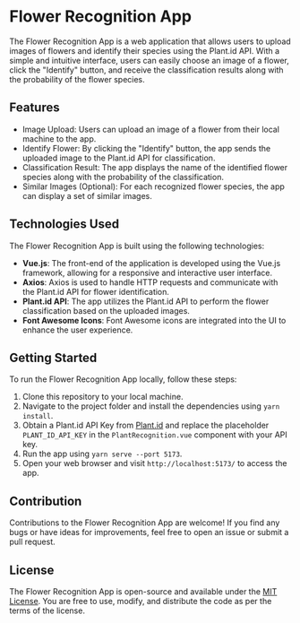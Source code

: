 # Flower Recognition App

The Flower Recognition App is a web application that allows users to upload images of flowers and identify their species using the Plant.id API. With a simple and intuitive interface, users can easily choose an image of a flower, click the "Identify" button, and receive the classification results along with the probability of the flower species.

## Features

- Image Upload: Users can upload an image of a flower from their local machine to the app.
- Identify Flower: By clicking the "Identify" button, the app sends the uploaded image to the Plant.id API for classification.
- Classification Result: The app displays the name of the identified flower species along with the probability of the classification.
- Similar Images (Optional): For each recognized flower species, the app can display a set of similar images.

## Technologies Used

The Flower Recognition App is built using the following technologies:

- **Vue.js**: The front-end of the application is developed using the Vue.js framework, allowing for a responsive and interactive user interface.
- **Axios**: Axios is used to handle HTTP requests and communicate with the Plant.id API for flower identification.
- **Plant.id API**: The app utilizes the Plant.id API to perform the flower classification based on the uploaded images.
- **Font Awesome Icons**: Font Awesome icons are integrated into the UI to enhance the user experience.

## Getting Started

To run the Flower Recognition App locally, follow these steps:

1. Clone this repository to your local machine.
2. Navigate to the project folder and install the dependencies using `yarn install`.
3. Obtain a Plant.id API Key from [Plant.id](https://plant.id/plant-identification-api/) and replace the placeholder `PLANT_ID_API_KEY` in the `PlantRecognition.vue` component with your API key.
4. Run the app using `yarn serve --port 5173`.
5. Open your web browser and visit `http://localhost:5173/` to access the app.

## Contribution

Contributions to the Flower Recognition App are welcome! If you find any bugs or have ideas for improvements, feel free to open an issue or submit a pull request.

## License

The Flower Recognition App is open-source and available under the [MIT License](LICENSE). You are free to use, modify, and distribute the code as per the terms of the license.
